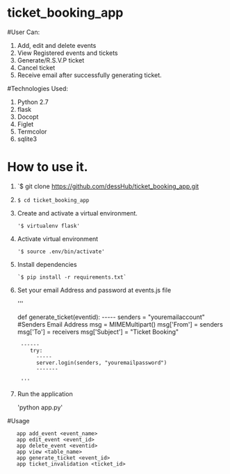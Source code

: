 # ticket_booking_app

#User Can:

  1. Add, edit and delete events
  2. View Registered events and tickets
  3. Generate/R.S.V.P ticket
  4. Cancel ticket
  5. Receive email after successfully generating ticket.

#Technologies Used:

  1. Python 2.7
  2. flask
  3. Docopt
  4. Figlet
  5. Termcolor
  6. sqlite3

# How to use it.

  1. `$ git clone https://github.com/dessHub/ticket_booking_app.git

  2. `$ cd ticket_booking_app`

  3. Create and activate a virtual environment.

         '$ virtualenv flask'

  4. Activate virtual environment

         '$ source .env/bin/activate'

  5. Install dependencies

         `$ pip install -r requirements.txt`

  6. Set your email Address and password at events.js file

      '''
      
        def generate_ticket(eventid):
            -----
            senders = "youremailaccount"      #Senders Email Address
            msg = MIMEMultipart()
            msg['From'] = senders
            msg['To'] = receivers
            msg['Subject'] = "Ticket Booking"

          ------
             try:
               -----
               server.login(senders, "youremailpassword")
               -------

          '''

  7. Run the application

      'python app.py'


 #Usage

 ```
    app add_event <event_name>
    app edit_event <event_id>
    app delete_event <eventid>
    app view <table_name>
    app generate_ticket <event_id>
    app ticket_invalidation <ticket_id>

```
